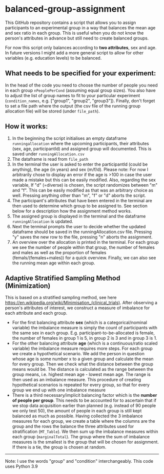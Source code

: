 # balanced-group-assignment

This GitHub repository contains a script that allows you to assign participants to an experimental group in a way that balances the mean age and sex ratio in each group. This is useful when you do not know the person's attributes in advance but still need to create balanced groups.

For now this script only balances according to **two attributes**, sex and age. In future versions I might add a more general script to allow for other variables (e.g. education levels) to be balanced.

## What needs to be specified for your experiment:
In the head of the code you need to choose the number of people you need in each group `nPeoplePerCond` (assuming equal group sizes). You also have to adjust the list of group names to fit to your particular experiment (`condition_names`, e.g. ["group1", "group2", "group3"]). Finally, don't forget to set a file path where the output (the csv file of the running group allocation file) will be stored (under `file_path`).


## How it works:
1. In the beginning the script initialises an empty dataframe  `runningallocation` where the upcoming participants, their attributes (sex, age, participantId) and assigned group will documented. This is saved under `runningAllocation.csv`
2. The dataframe is read from `file_path`
3. In the terminal the user is asked to enter the participantId (could be anything), the age (in years) and sex (m/f/d). Please note: For now I arbitrarily chose to display an error if the age is >100 in case the user made a mistake but this can be easily modified. Also, regarding the sex variable, If "d" (=diverse) is chosen, the script randomizes between "m" and "f". This can be easily modified as that was an arbitrary choice as well. Pressing anything other than "m", "f" or "d" aborts the script.
4. The participant's attributes that have been entered in the terminal are then used to determine which group to be assigned to. See section below for a description how the assignment method works.
5. The assigned group is displayed in the terminal and the dataframe `runningAllocation` is updated. 
6. Next the terminal prompts the user to decide whether the updated dataframe should be saved in the runningAllocation.csv file. Pressing "y" saves the new row to the file, pressing "n" aborts the assignment.
7. An overview over the allocation is printed in the terminal. For each group we see the number of people within that group, the number of females and males as well as the proportion of females (femals/(females+males)) for a quick overview. Finally, we can also see the running mean age within each group.

## Adaptive Stratified Sampling Method (Minimization)

This is based on a stratified sampling method, see here https://en.wikipedia.org/wiki/Minimisation_(clinical_trials). 
After observing a person's attributes of interest, we construct a measure of imbalance for each attribute and each group.
- For the first balancing attribute **sex** (which is a categorical/nominal variable) the imbalance measure is simply the count of participants with the same sex in each group. E.g. participant-to-be-allocated is female, the number of females in group 1 is 5, in group 2 is 3 and in group 3 is 1.
- For the other balancing attribute **age** (which is a continuous/ratio scaled variable) the imbalance measure requires more steps. For each group we create a hypothetical scenario. We add the person in question whose age is some number x to a given group and calculate the mean for every group. Then we check what the distance between the group means would be. The distance is calculated as the range between the group means, i.e. highest mean age - lowest mean age. The range is then used as an imbalance measure. This procedure of creating hypothetical scenarios is repeated for every group, so that for every group we end up with one imbalance measure
- There is a third necessary/implicit balancing factor which is the **number of people per group**. This needs to be accounted for to ascertain that if we stop data acquisition earlier than planned (e.g. instead of 90 people we only test 50), the amount of people in each group is still kept balanced as much as possible. 
Having collected the 3 imbalance measures for each group, we create a table where the columns are the group and the rows the balance the three attributes used for stratification (`MT_Table`). We then sum up the imbalance measures within each group (`marginalTotal`). The group where the sum of imbalance measures is the smallest is the group that will be chosen for assignment. If there is a tie, the group is chosen at random.



---
Note: I use the words "group" and "condition" interchangeably.
This code uses Python 3.9
